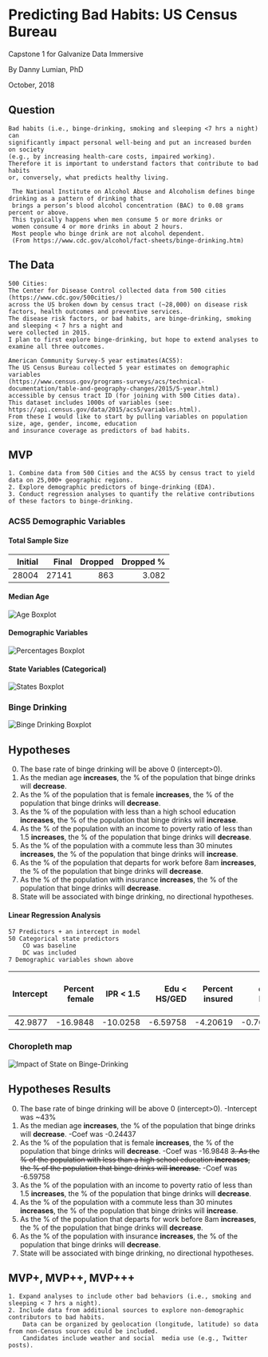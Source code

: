 # Predicting Bad Habits: US Census Bureau
Capstone 1 for Galvanize Data Immersive

By Danny Lumian, PhD

October, 2018

## Question
    
    Bad habits (i.e., binge-drinking, smoking and sleeping <7 hrs a night) can 
    significantly impact personal well-being and put an increased burden on society 
    (e.g., by increasing health-care costs, impaired working). 
    Therefore it is important to understand factors that contribute to bad habits 
    or, conversely, what predicts healthy living. 

     The National Institute on Alcohol Abuse and Alcoholism defines binge drinking as a pattern of drinking that 
     brings a person’s blood alcohol concentration (BAC) to 0.08 grams percent or above. 
     This typically happens when men consume 5 or more drinks or 
     women consume 4 or more drinks in about 2 hours. 
     Most people who binge drink are not alcohol dependent. 
     (From https://www.cdc.gov/alcohol/fact-sheets/binge-drinking.htm)

## The Data

    500 Cities: 
    The Center for Disease Control collected data from 500 cities (https://www.cdc.gov/500cities/) 
    across the US broken down by census tract (~28,000) on disease risk factors, health outcomes and preventive services. 
    The disease risk factors, or bad habits, are binge-drinking, smoking and sleeping < 7 hrs a night and 
    were collected in 2015. 
    I plan to first explore binge-drinking, but hope to extend analyses to examine all three outcomes. 

    American Community Survey-5 year estimates(ACS5): 
    The US Census Bureau collected 5 year estimates on demographic variables 
    (https://www.census.gov/programs-surveys/acs/technical-documentation/table-and-geography-changes/2015/5-year.html) 
    accessible by census tract ID (for joining with 500 Cities data). 
    This dataset includes 1000s of variables (see: https://api.census.gov/data/2015/acs5/variables.html). 
    From these I would like to start by pulling variables on population size, age, gender, income, education 
    and insurance coverage as predictors of bad habits. 

## MVP
    1. Combine data from 500 Cities and the ACS5 by census tract to yield data on 25,000+ geographic regions.
    2. Explore demographic predictors of binge-drinking (EDA). 
    3. Conduct regression analyses to quantify the relative contributions of these factors to binge-drinking.

### ACS5 Demographic Variables

#### Total Sample Size

|   Initial |   Final |   Dropped |   Dropped % |
|----------:|--------:|----------:|------------:|
|     28004 |   27141 |       863 |       3.082 |


#### Median Age

![Age Boxplot](images/Median_Age.png "Age Boxplot")

#### Demographic Variables

![Percentages Boxplot](images/Demographic_percentages.png "Percentages Boxplot")

#### State Variables (Categorical)

![States Boxplot](images/State_count.png "States Boxplot")

### Binge Drinking

![Binge Drinking Boxplot](images/Binge_drinking.png "Binge Drinking Boxplot")

## Hypotheses 

0. The base rate of binge drinking will be above 0 (intercept>0).
1. As the median age <b>increases</b>,
    the % of the population that binge drinks will <b>decrease</b>.
2. As the % of the population that is female <b>increases</b>, 
    the % of the population that binge drinks will <b>decrease</b>.
3. As the % of the population with less than a high school education <b>increases</b>,
    the % of the population that binge drinks will <b>increase</b>. 
4. As the % of the population with an income to poverty ratio of less than 1.5 <b>increases</b>,
    the % of the population that binge drinks will <b>decrease</b>.
5. As the % of the population with a commute less than 30 minutes <b>increases</b>,
    the % of the population that binge drinks will <b>increase</b>.  
6. As the % of the population that departs for work before 8am <b>increases</b>,
    the % of the population that binge drinks will <b>decrease</b>.
7. As the % of the population with insurance <b>increases</b>,
    the % of the population that binge drinks will <b>decrease</b>.
8. State will be associated with binge drinking,
    no directional hypotheses.   

<!---
#### Goldfeldquandt Test
```python
all_cols = list(df.columns)
all_cols.remove('Data_Value')
all_columns = "+".join(all_cols)
my_formula = "y~" + all_columns
results1 = smf.ols(my_formula, data=df).fit()
print(results1.summary2())

f_stat, p_val, inc_dec = het_goldfeldquandt(results1.resid, results1.model.exog)
print(f'For model 1 het goldfeldquandt test, the f stat is {f_stat} and the p value is {p_val}')
```
For model 1 het goldfeldquandt test, the f stat is 0.855 and the p value is 0.999

#### Variance Inflation Factors
```python
vif_df = add_constant(df.drop(['Data_Value'], axis=1))
vifs = pd.Series([variance_inflation_factor(vif_df.values, i) 
               for i in range(vif_df.shape[1])], 
              index=vif_df.columns)
```
|   count |   mean |    std |   min |   25% |   50% |   75% |     max |
|--------:|-------:|-------:|------:|------:|------:|------:|--------:|
|      58 |  9.852 | 61.175 | 1.018 | 1.194 | 1.476 | 1.868 | 467.641 |

    * Note: Constant has VIF of 467.641, next highest value is CA at 7.16

### Comparing Models

| Model            |       alpha |   test_mean_rmse |   test_r2 |   train_mean_rmse |
|:-----------------|------------:|-----------------:|----------:|------------------:|
| LinearRegression |             |            2.189 |     0.68  |             2.159 |
| Lasso            | 0.00431261  |            2.222 |     0.666 |             2.198 |
| Ridge            | 0.120338    |            2.189 |     0.68  |             2.159 |
| ElasticNet       | 0.00862522  |            2.374 |     0.62  |             2.348 |
| LassoLars        | 3.04196e-06 |            2.189 |     0.68  |             2.159 |
    
    * Note: Ridge performed best (marginally better than Linear and LassoLars)
    * For simplicties sake and since performance was comparable, interpreting linear regression
-->
#### Linear Regression Analysis

    57 Predictors + an intercept in model
    50 Categorical state predictors
        CO was baseline
        DC was included
    7 Demographic variables shown above


|   Intercept |   Percent female |   IPR < 1.5 |   Edu < HS/GED |   Percent insured |   Work depart before 8am |   Med_age |   Commute time < 30m |
|------------:|-----------------:|---------------------------:|--------------------------:|------------------:|-------------------------:|----------:|---------------------:|
|     42.9877 |         -16.9848 |                   -10.0258 |                  -6.59758 |          -4.20619 |                -0.767881 |  -0.24437 |             0.981684 |

### Choropleth map

![Impact of State on Binge-Drinking](images/choromap.png "Binge Drinking By State")

## Hypotheses Results

0. The base rate of binge drinking will be above 0 (intercept>0).
    -Intercept was ~43%
1. As the median age <b>increases</b>,
    the % of the population that binge drinks will <b>decrease</b>.
    -Coef was -0.24437
2. As the % of the population that is female <b>increases</b>, 
    the % of the population that binge drinks will <b>decrease</b>.
    -Coef was -16.9848
<strike>3. As the % of the population with less than a high school education <b>increases</b>,
    the % of the population that binge drinks will <b>increase</b>.</strike>
    -Coef was -6.59758
4. As the % of the population with an income to poverty ratio of less than 1.5 <b>increases</b>,
    the % of the population that binge drinks will <b>decrease</b>.
5. As the % of the population with a commute less than 30 minutes <b>increases</b>,
    the % of the population that binge drinks will <b>increase</b>.  
6. As the % of the population that departs for work before 8am <b>increases</b>,
    the % of the population that binge drinks will <b>decrease</b>.
7. As the % of the population with insurance <b>increases</b>,
    the % of the population that binge drinks will <b>decrease</b>.
8. State will be associated with binge drinking,
    no directional hypotheses.   

## MVP+, MVP++, MVP+++
    1. Expand analyses to include other bad behaviors (i.e., smoking and sleeping < 7 hrs a night).
    2. Include data from additional sources to explore non-demographic contributors to bad habits. 
        Data can be organized by geolocation (longitude, latitude) so data from non-Census sources could be included. 
        Candidates include weather and social  media use (e.g., Twitter posts). 